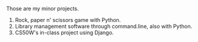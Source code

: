 Those are my minor projects.

1. Rock, paper n' scissors game with Python.
2. Library management software through command.line, also with Python.
3. CS50W's in-class project using Django.
